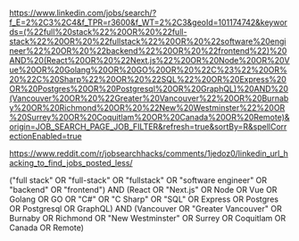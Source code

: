 https://www.linkedin.com/jobs/search/?f_E=2%2C3%2C4&f_TPR=r3600&f_WT=2%2C3&geoId=101174742&keywords=(%22full%20stack%22%20OR%20%22full-stack%22%20OR%20%22fullstack%22%20OR%20%22software%20engineer%22%20OR%20%22backend%22%20OR%20%22frontend%22)%20AND%20(React%20OR%20%22Next.js%22%20OR%20Node%20OR%20Vue%20OR%20Golang%20OR%20GO%20OR%20%22C%23%22%20OR%20%22C%20Sharp%22%20OR%20%22SQL%22%20OR%20Express%20OR%20Postgres%20OR%20Postgresql%20OR%20GraphQL)%20AND%20(Vancouver%20OR%20%22Greater%20Vancouver%22%20OR%20Burnaby%20OR%20Richmond%20OR%20%22New%20Westminster%22%20OR%20Surrey%20OR%20Coquitlam%20OR%20Canada%20OR%20Remote)&origin=JOB_SEARCH_PAGE_JOB_FILTER&refresh=true&sortBy=R&spellCorrectionEnabled=true

https://www.reddit.com/r/jobsearchhacks/comments/1jedoz0/linkedin_url_hacking_to_find_jobs_posted_less/

("full stack" OR "full-stack" OR "fullstack" OR "software engineer" OR "backend" OR "frontend") AND
(React OR "Next.js" OR Node OR Vue OR Golang OR GO OR "C#" OR "C Sharp" OR "SQL" OR Express OR
Postgres OR Postgresql OR GraphQL) AND (Vancouver OR "Greater Vancouver" OR Burnaby OR Richmond OR
"New Westminster" OR Surrey OR Coquitlam OR Canada OR Remote)
